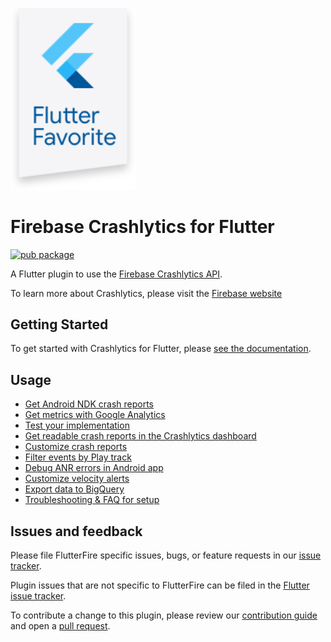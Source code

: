 [<img src="https://raw.githubusercontent.com/FirebaseExtended/flutterfire/master/resources/flutter_favorite.png" width="200" />](https://flutter.dev/docs/development/packages-and-plugins/favorites)

# Firebase Crashlytics for Flutter

[![pub package](https://img.shields.io/pub/v/firebase_crashlytics.svg)](https://pub.dev/packages/firebase_crashlytics)

A Flutter plugin to use the [Firebase Crashlytics API](https://firebase.google.com/docs/crashlytics/).

To learn more about Crashlytics, please visit the [Firebase website](https://firebase.google.com/products/crashlytics)

## Getting Started

To get started with Crashlytics for Flutter, please [see the documentation](https://firebase.flutter.dev/docs/crashlytics/overview).

## Usage

* [Get Android NDK crash reports](https://firebase.google.com/docs/crashlytics/ndk-reports)
* [Get metrics with Google Analytics](https://firebase.google.com/docs/crashlytics/start-using-analytics?platform=flutter)
* [Test your implementation](https://firebase.google.com/docs/crashlytics/test-implementation?platform=flutter)
* [Get readable crash reports in the Crashlytics dashboard](https://firebase.google.com/docs/crashlytics/get-deobfuscated-reports?platform=flutter)
* [Customize crash reports](https://firebase.google.com/docs/crashlytics/customize-crash-reports?platform=flutter)
* [Filter events by Play track](https://firebase.google.com/docs/crashlytics/integrate-with-google-play)
* [Debug ANR errors in Android app](https://firebase.google.com/docs/crashlytics/debug-anr-errors)
* [Customize velocity alerts](https://firebase.google.com/docs/crashlytics/velocity-alerts)
* [Export data to BigQuery](https://firebase.google.com/docs/crashlytics/bigquery-export)
* [Troubleshooting & FAQ for setup](https://firebase.google.com/docs/crashlytics/troubleshooting?platform=flutter)

## Issues and feedback

Please file FlutterFire specific issues, bugs, or feature requests in our [issue tracker](https://github.com/FirebaseExtended/flutterfire/issues/new).

Plugin issues that are not specific to FlutterFire can be filed in the [Flutter issue tracker](https://github.com/flutter/flutter/issues/new).

To contribute a change to this plugin,
please review our [contribution guide](https://github.com/FirebaseExtended/flutterfire/blob/master/CONTRIBUTING.md)
and open a [pull request](https://github.com/FirebaseExtended/flutterfire/pulls).
